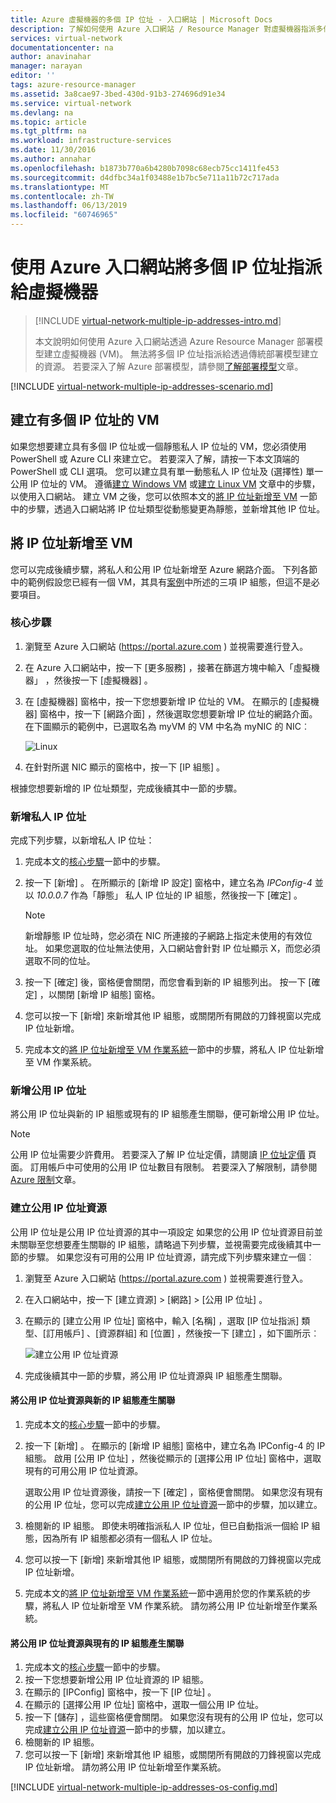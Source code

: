 ```yaml
---
title: Azure 虛擬機器的多個 IP 位址 - 入口網站 | Microsoft Docs
description: 了解如何使用 Azure 入口網站 / Resource Manager 對虛擬機器指派多個 IP 位址。
services: virtual-network
documentationcenter: na
author: anavinahar
manager: narayan
editor: ''
tags: azure-resource-manager
ms.assetid: 3a8cae97-3bed-430d-91b3-274696d91e34
ms.service: virtual-network
ms.devlang: na
ms.topic: article
ms.tgt_pltfrm: na
ms.workload: infrastructure-services
ms.date: 11/30/2016
ms.author: annahar
ms.openlocfilehash: b1873b770a6b4280b7098c68ecb75cc1411fe453
ms.sourcegitcommit: d4dfbc34a1f03488e1b7bc5e711a11b72c717ada
ms.translationtype: MT
ms.contentlocale: zh-TW
ms.lasthandoff: 06/13/2019
ms.locfileid: "60746965"
---
```

# <a name="assign-multiple-ip-addresses-to-virtual-machines-using-the-azure-portal"></a>使用 Azure 入口網站將多個 IP 位址指派給虛擬機器

> [!INCLUDE [virtual-network-multiple-ip-addresses-intro.md](../../includes/virtual-network-multiple-ip-addresses-intro.md)]
> 
> 本文說明如何使用 Azure 入口網站透過 Azure Resource Manager 部署模型建立虛擬機器 (VM)。 無法將多個 IP 位址指派給透過傳統部署模型建立的資源。 若要深入了解 Azure 部署模型，請參閱[了解部署模型](../resource-manager-deployment-model.md)文章。

[!INCLUDE [virtual-network-multiple-ip-addresses-scenario.md](../../includes/virtual-network-multiple-ip-addresses-scenario.md)]

## <a name = "create"></a>建立有多個 IP 位址的 VM

如果您想要建立具有多個 IP 位址或一個靜態私人 IP 位址的 VM，您必須使用 PowerShell 或 Azure CLI 來建立它。 若要深入了解，請按一下本文頂端的 PowerShell 或 CLI 選項。 您可以建立具有單一動態私人 IP 位址及 (選擇性) 單一公用 IP 位址的 VM。 遵循[建立 Windows VM](../virtual-machines/virtual-machines-windows-hero-tutorial.md) 或[建立 Linux VM](../virtual-machines/linux/quick-create-portal.md) 文章中的步驟，以使用入口網站。 建立 VM 之後，您可以依照本文的[將 IP 位址新增至 VM](#add) 一節中的步驟，透過入口網站將 IP 位址類型從動態變更為靜態，並新增其他 IP 位址。

## <a name="add"></a>將 IP 位址新增至 VM

您可以完成後續步驟，將私人和公用 IP 位址新增至 Azure 網路介面。 下列各節中的範例假設您已經有一個 VM，其具有[案例](#scenario)中所述的三項 IP 組態，但這不是必要項目。

### <a name="coreadd"></a>核心步驟

1. 瀏覽至 Azure 入口網站 (https://portal.azure.com ) 並視需要進行登入。
2. 在 Azure 入口網站中，按一下 [更多服務]  ，接著在篩選方塊中輸入「虛擬機器」  ，然後按一下 [虛擬機器]  。
3. 在 [虛擬機器]  窗格中，按一下您想要新增 IP 位址的 VM。 在顯示的 [虛擬機器] 窗格中，按一下 [網路介面]  ，然後選取您想要新增 IP 位址的網路介面。 在下圖顯示的範例中，已選取名為 myVM  的 VM 中名為 myNIC  的 NIC︰

    ![Linux](./media/virtual-network-multiple-ip-addresses-portal/figure1.png)

4. 在針對所選 NIC 顯示的窗格中，按一下 [IP 組態]  。

根據您想要新增的 IP 位址類型，完成後續其中一節的步驟。

### <a name="add-a-private-ip-address"></a>**新增私人 IP 位址**

完成下列步驟，以新增私人 IP 位址：

1. 完成本文的[核心步驟](#coreadd)一節中的步驟。
2. 按一下 [新增]  。 在所顯示的 [新增 IP 設定]  窗格中，建立名為 *IPConfig-4* 並以 *10.0.0.7* 作為「靜態」  私人 IP 位址的 IP 組態，然後按一下 [確定]  。

    > [!NOTE]
    > 新增靜態 IP 位址時，您必須在 NIC 所連接的子網路上指定未使用的有效位址。 如果您選取的位址無法使用，入口網站會針對 IP 位址顯示 X，而您必須選取不同的位址。

3. 按一下 [確定] 後，窗格便會關閉，而您會看到新的 IP 組態列出。 按一下 [確定]  ，以關閉 [新增 IP 組態]  窗格。
4. 您可以按一下 [新增]  來新增其他 IP 組態，或關閉所有開啟的刀鋒視窗以完成 IP 位址新增。
5. 完成本文的[將 IP 位址新增至 VM 作業系統](#os-config)一節中的步驟，將私人 IP 位址新增至 VM 作業系統。

### <a name="add-a-public-ip-address"></a>新增公用 IP 位址

將公用 IP 位址與新的 IP 組態或現有的 IP 組態產生關聯，便可新增公用 IP 位址。

> [!NOTE]
> 公用 IP 位址需要少許費用。 若要深入了解 IP 位址定價，請閱讀 [IP 位址定價](https://azure.microsoft.com/pricing/details/ip-addresses) 頁面。 訂用帳戶中可使用的公用 IP 位址數目有限制。 若要深入了解限制，請參閱 [Azure 限制](../azure-subscription-service-limits.md#networking-limits)文章。
> 

### <a name="create-public-ip"></a>建立公用 IP 位址資源

公用 IP 位址是公用 IP 位址資源的其中一項設定 如果您的公用 IP 位址資源目前並未關聯至您想要產生關聯的 IP 組態，請略過下列步驟，並視需要完成後續其中一節的步驟。 如果您沒有可用的公用 IP 位址資源，請完成下列步驟來建立一個︰

1. 瀏覽至 Azure 入口網站 (https://portal.azure.com ) 並視需要進行登入。
3. 在入口網站中，按一下 [建立資源]   > [網路]   > [公用 IP 位址]  。
4. 在顯示的 [建立公用 IP 位址]  窗格中，輸入 [名稱]  ，選取 [IP 位址指派]  類型、[訂用帳戶]  、[資源群組]  和 [位置]  ，然後按一下 [建立]  ，如下圖所示︰

    ![建立公用 IP 位址資源](./media/virtual-network-multiple-ip-addresses-portal/figure5.png)

5. 完成後續其中一節的步驟，將公用 IP 位址資源與 IP 組態產生關聯。

#### <a name="associate-the-public-ip-address-resource-to-a-new-ip-configuration"></a>將公用 IP 位址資源與新的 IP 組態產生關聯

1. 完成本文的[核心步驟](#coreadd)一節中的步驟。
2. 按一下 [新增]  。 在顯示的 [新增 IP 組態]  窗格中，建立名為 IPConfig-4  的 IP 組態。 啟用 [公用 IP 位址]  ，然後從顯示的 [選擇公用 IP 位址]  窗格中，選取現有的可用公用 IP 位址資源。

    選取公用 IP 位址資源後，請按一下 [確定]  ，窗格便會關閉。 如果您沒有現有的公用 IP 位址，您可以完成[建立公用 IP 位址資源](#create-public-ip)一節中的步驟，加以建立。 

3. 檢閱新的 IP 組態。 即使未明確指派私人 IP 位址，但已自動指派一個給 IP 組態，因為所有 IP 組態都必須有一個私人 IP 位址。
4. 您可以按一下 [新增]  來新增其他 IP 組態，或關閉所有開啟的刀鋒視窗以完成 IP 位址新增。
5. 完成本文的[將 IP 位址新增至 VM 作業系統](#os-config)一節中適用於您的作業系統的步驟，將私人 IP 位址新增至 VM 作業系統。 請勿將公用 IP 位址新增至作業系統。

#### <a name="associate-the-public-ip-address-resource-to-an-existing-ip-configuration"></a>將公用 IP 位址資源與現有的 IP 組態產生關聯

1. 完成本文的[核心步驟](#coreadd)一節中的步驟。
2. 按一下您想要新增公用 IP 位址資源的 IP 組態。
3. 在顯示的 [IPConfig] 窗格中，按一下 [IP 位址]  。
4. 在顯示的 [選擇公用 IP 位址]  窗格中，選取一個公用 IP 位址。
5. 按一下 [儲存]  ，這些窗格便會關閉。 如果您沒有現有的公用 IP 位址，您可以完成[建立公用 IP 位址資源](#create-public-ip)一節中的步驟，加以建立。
3. 檢閱新的 IP 組態。
4. 您可以按一下 [新增]  來新增其他 IP 組態，或關閉所有開啟的刀鋒視窗以完成 IP 位址新增。 請勿將公用 IP 位址新增至作業系統。


[!INCLUDE [virtual-network-multiple-ip-addresses-os-config.md](../../includes/virtual-network-multiple-ip-addresses-os-config.md)]

